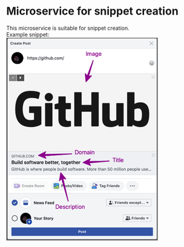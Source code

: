 # Microservice for snippet creation
This microservice is suitable for snippet creation.<br>
Example snippet:<br>
<img src="./doc/preview.png" width="400">
